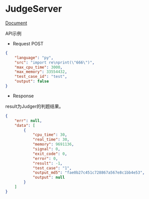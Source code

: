 # JudgeServer

[Document](http://docs.onlinejudge.me/)

API示例

- Request POST
```json
{
    "language": "py",
    "src": "import re\nprint(\"666\")",
    "max_cpu_time": 3000,
    "max_memory": 33554432,
    "test_case_id": "test",
    "output": false
}
```

- Response

result为Judger的判题结果。
```json
{
    "err": null,
    "data": [
        {
            "cpu_time": 30,
            "real_time": 30,
            "memory": 9691136,
            "signal": 0,
            "exit_code": 0,
            "error": 0,
            "result": -1,
            "test_case": "1",
            "output_md5": "fae0b27c451c728867a567e8c1bb4e53",
            "output": null
        }
    ]
}
```